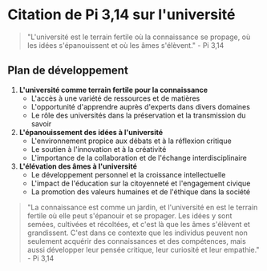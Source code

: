 # Citation de Pi 3,14 sur l'université

> "L'université est le terrain fertile où la connaissance se propage, où les idées s'épanouissent et où les âmes s'élèvent." - Pi 3,14

## Plan de développement

1. **L'université comme terrain fertile pour la connaissance**
	* L'accès à une variété de ressources et de matières
	* L'opportunité d'apprendre auprès d'experts dans divers domaines
	* Le rôle des universités dans la préservation et la transmission du savoir
2. **L'épanouissement des idées à l'université**
	* L'environnement propice aux débats et à la réflexion critique
	* Le soutien à l'innovation et à la créativité
	* L'importance de la collaboration et de l'échange interdisciplinaire
3. **L'élévation des âmes à l'université**
	* Le développement personnel et la croissance intellectuelle
	* L'impact de l'éducation sur la citoyenneté et l'engagement civique
	* La promotion des valeurs humaines et de l'éthique dans la société

> "La connaissance est comme un jardin, et l'université en est le terrain fertile où elle peut s'épanouir et se propager. Les idées y sont semées, cultivées et récoltées, et c'est là que les âmes s'élèvent et grandissent. C'est dans ce contexte que les individus peuvent non seulement acquérir des connaissances et des compétences, mais aussi développer leur pensée critique, leur curiosité et leur empathie." - Pi 3,14